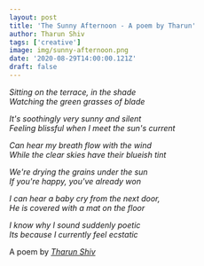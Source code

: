 ```yaml
---
layout: post
title: 'The Sunny Afternoon - A poem by Tharun'
author: Tharun Shiv
tags: ['creative']
image: img/sunny-afternoon.png
date: '2020-08-29T14:00:00.121Z'
draft: false
---
```


_Sitting on the terrace, in the shade_<br/>
_Watching the green grasses of blade_

_It's soothingly very sunny and silent_<br/>
_Feeling blissful when I meet the sun's current_

_Can hear my breath flow with the wind_<br/>
_While the clear skies have their blueish tint_

_We're drying the grains under the sun_<br/>
_If you're happy, you've already won_

_I can hear a baby cry from the next door,_<br/>
_He is covered with a mat on the floor_

_I know why I sound suddenly poetic_<br/>
_Its because I currently feel ecstatic_

A poem by <i><a href="https://www.tharunshiv.com/about">Tharun Shiv</a></i>
